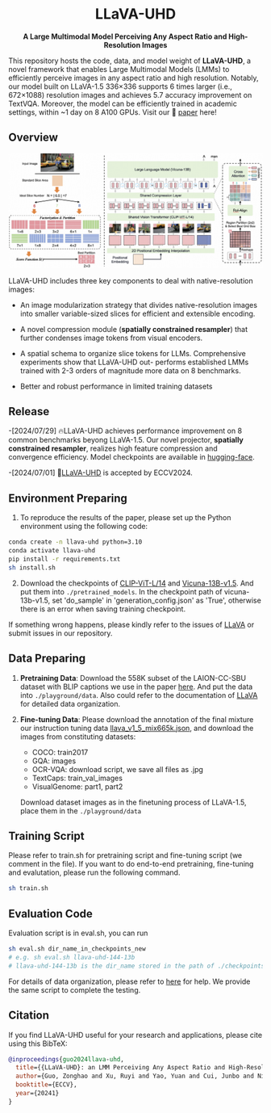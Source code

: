 <div align="center">
  
# LLaVA-UHD

**A Large Multimodal Model Perceiving Any Aspect Ratio and High-Resolution Images**
</div>

This repository hosts the code, data, and model weight of **LLaVA-UHD**, a novel framework that enables Large Multimodal Models (LMMs) to efficiently perceive images in any aspect ratio and high resolution. Notably, our model built on LLaVA-1.5 336×336 supports 6 times
larger (i.e., 672×1088) resolution images and achieves 5.7 accuracy improvement on TextVQA. Moreover, the model can be efficiently trained in academic settings, within ~1 day on 8 A100 GPUs. Visit our 📃 [paper](https://arxiv.org/pdf/2403.11703.pdf) here!


## Overview

![The LLaVA-UHD framework](LLaVA-UHD.jpg)

LLaVA-UHD includes three key components to deal with native-resolution images: 

-  An image modularization strategy that divides native-resolution images into smaller variable-sized
slices for efficient and extensible encoding.

-  A novel compression module (**spatially constrained resampler**) that further condenses image tokens from visual encoders.

-  A spatial schema to organize
slice tokens for LLMs. Comprehensive experiments show that LLaVA-UHD out-
performs established LMMs trained with 2-3 orders of magnitude more data on
8 benchmarks. 
-  Better and robust performance in limited training datasets

## Release
-[2024/07/29] 🔥LLaVA-UHD achieves performance improvement on 8 common benchmarks beyong LLaVA-1.5. 
              Our novel projector, **spatially constrained resampler**, realizes high feature compression and convergence efficiency. 
              Model checkpoints are available in [hugging-face](https://huggingface.co/guozonghao96/llava-uhd-144-13b).

-[2024/07/01] 📢[LLaVA-UHD](https://arxiv.org/pdf/2403.11703.pdf) is accepted by ECCV2024.

## Environment Preparing
1. To reproduce the results of the paper, please set up the Python environment using the following code:
```bash
conda create -n llava-uhd python=3.10
conda activate llava-uhd
pip install -r requirements.txt
sh install.sh
```

2. Download the checkpoints of [CLIP-ViT-L/14](https://huggingface.co/openai/clip-vit-large-patch14-336) 
   and [Vicuna-13B-v1.5](https://huggingface.co/lmsys/vicuna-13b-v1.5). And put them into ```./pretrained_models```. In the checkpoint path of vicuna-13b-v1.5, set 'do_sample' in 'generation_config.json' as 'True', otherwise there is an error when saving training checkpoint.

If something wrong happens, please kindly refer to the issues of [LLaVA](https://github.com/haotian-liu/LLaVA/issues) 
or submit issues in our repository.

## Data Preparing
1. **Pretraining Data**: Download the 558K subset of the LAION-CC-SBU dataset with BLIP captions we use in the paper [here](https://huggingface.co/datasets/liuhaotian/LLaVA-Pretrain).
And put the data into ```./playground/data```. Also could refer to the documentation of [LLaVA](https://github.com/haotian-liu/LLaVA) for detailed data organization.
2. **Fine-tuning Data**: Please download the annotation of the final mixture our instruction tuning data [llava_v1_5_mix665k.json](https://huggingface.co/datasets/liuhaotian/LLaVA-Instruct-150K/blob/main/llava_v1_5_mix665k.json), and download the images from constituting datasets:
    - COCO: train2017
    - GQA: images
    - OCR-VQA: download script, we save all files as .jpg
    - TextCaps: train_val_images
    - VisualGenome: part1, part2

    Download dataset images as in the finetuning process of LLaVA-1.5, place them in the ```./playground/data```
## Training Script
Please refer to train.sh for pretraining script and fine-tuning script (we comment in the file). 
If you want to do end-to-end pretraining, fine-tuning and evalutation, please run the following command.

```bash
sh train.sh
```

## Evaluation Code
Evaluation script is in eval.sh, you can run 
```bash
sh eval.sh dir_name_in_checkpoints_new
# e.g. sh eval.sh llava-uhd-144-13b
# llava-uhd-144-13b is the dir_name stored in the path of ./checkpoints_new
```
For details of data organization, please refer to [here](https://github.com/haotian-liu/LLaVA/blob/main/docs/Evaluation.md) for help. 
We provide the same script to complete the testing.

## Citation

If you find LLaVA-UHD useful for your research and applications, please cite using this BibTeX:
```bibtex
@inproceedings{guo2024llava-uhd,
  title={{LLaVA-UHD}: an LMM Perceiving Any Aspect Ratio and High-Resolution Images},
  author={Guo, Zonghao and Xu, Ruyi and Yao, Yuan and Cui, Junbo and Ni, Zanlin and Ge, Chunjiang and Chua, Tat-Seng and Liu, Zhiyuan and Huang, Gao},
  booktitle={ECCV},
  year={20241}
}
```

